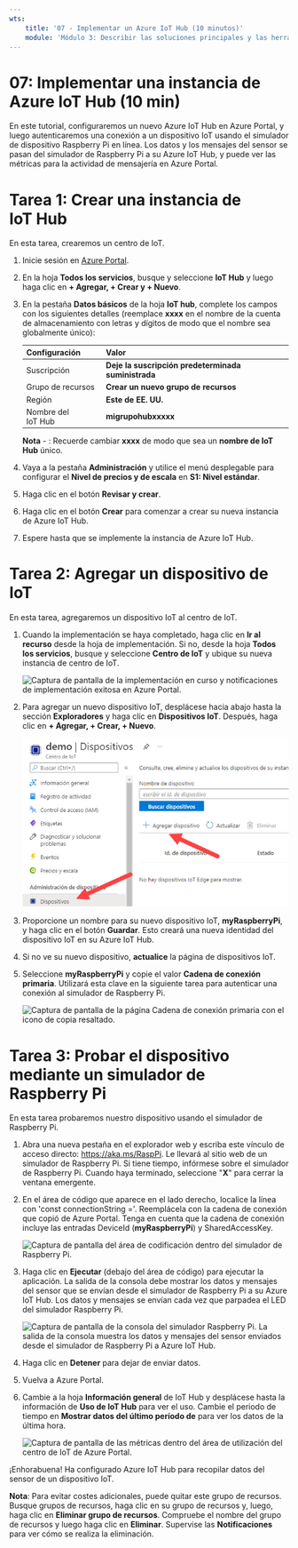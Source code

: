 ```yaml
---
wts:
    title: '07 - Implementar un Azure IoT Hub (10 minutos)'
    module: 'Módulo 3: Describir las soluciones principales y las herramientas de administración'
---
```

# 07: Implementar una instancia de Azure IoT Hub (10 min)

En este tutorial, configuraremos un nuevo Azure IoT Hub en Azure Portal, y luego autenticaremos una conexión a un dispositivo IoT usando el simulador de dispositivo Raspberry Pi en línea. Los datos y los mensajes del sensor se pasan del simulador de Raspberry Pi a su Azure IoT Hub, y puede ver las métricas para la actividad de mensajería en Azure Portal.

# Tarea 1: Crear una instancia de IoT Hub 

En esta tarea, crearemos un centro de IoT. 

1. Inicie sesión en [Azure Portal](https://portal.azure.com).

2. En la hoja **Todos los servicios**, busque y seleccione **IoT Hub** y luego haga clic en **+ Agregar, + Crear y + Nuevo**.

3. En la pestaña **Datos básicos** de la hoja **IoT hub**, complete los campos con los siguientes detalles (reemplace **xxxx** en el nombre de la cuenta de almacenamiento con letras y dígitos de modo que el nombre sea globalmente único):

    | Configuración | Valor |
    |--|--|
    | Suscripción | **Deje la suscripción predeterminada suministrada** |
    | Grupo de recursos | **Crear un nuevo grupo de recursos** |
    | Región | **Este de EE. UU.** |
    | Nombre del IoT Hub | **migrupohubxxxxx** |

    **Nota** - : Recuerde cambiar **xxxx** de modo que sea un **nombre de IoT Hub** único.

4. Vaya a la pestaña **Administración** y utilice el menú desplegable para configurar el **Nivel de precios y de escala** en **S1: Nivel estándar**.

5. Haga clic en el botón **Revisar y crear**.

6. Haga clic en el botón **Crear** para comenzar a crear su nueva instancia de Azure IoT Hub.

7. Espere hasta que se implemente la instancia de Azure IoT Hub. 

# Tarea 2: Agregar un dispositivo de IoT

En esta tarea, agregaremos un dispositivo IoT al centro de IoT. 

1. Cuando la implementación se haya completado, haga clic en **Ir al recurso** desde la hoja de implementación. Si no, desde la hoja **Todos los servicios**, busque y seleccione **Centro de IoT** y ubique su nueva instancia de centro de IoT.

	![Captura de pantalla de la implementación en curso y notificaciones de implementación exitosa en Azure Portal.](../images/0601.png)

2. Para agregar un nuevo dispositivo IoT, desplácese hacia abajo hasta la sección **Exploradores** y haga clic en **Dispositivos IoT**. Después, haga clic en **+ Agregar, + Crear, + Nuevo**.

	![Captura de pantalla del panel de dispositivos IoT, resaltado dentro de la hoja de navegación del centro IoT, en Azure Portal. El botón Nuevo se resalta para ilustrar cómo agregar una nueva identidad del dispositivo IoT al centro de IoT.](../images/0602.png)

3. Proporcione un nombre para su nuevo dispositivo IoT, **myRaspberryPi**, y haga clic en el botón **Guardar**. Esto creará una nueva identidad del dispositivo IoT en su Azure IoT Hub.

4. Si no ve su nuevo dispositivo, **actualice** la página de dispositivos IoT. 

5. Seleccione **myRaspberryPi** y copie el valor **Cadena de conexión primaria**. Utilizará esta clave en la siguiente tarea para autenticar una conexión al simulador de Raspberry Pi.

	![Captura de pantalla de la página Cadena de conexión primaria con el icono de copia resaltado.](../images/0603.png)

# Tarea 3: Probar el dispositivo mediante un simulador de Raspberry Pi

En esta tarea probaremos nuestro dispositivo usando el simulador de Raspberry Pi. 

1. Abra una nueva pestaña en el explorador web y escriba este vínculo de acceso directo: https://aka.ms/RaspPi. Le llevará al sitio web de un simulador de Raspberry Pi. Si tiene tiempo, infórmese sobre el simulador de Raspberry Pi. Cuando haya terminado, seleccione "**X**" para cerrar la ventana emergente.

2. En el área de código que aparece en el lado derecho, localice la línea con 'const connectionString ='. Reemplácela con la cadena de conexión que copió de Azure Portal. Tenga en cuenta que la cadena de conexión incluye las entradas DeviceId (**myRaspberryPi**) y SharedAccessKey.

	![Captura de pantalla del área de codificación dentro del simulador de Raspberry Pi.](../images/0604.png)

3. Haga clic en **Ejecutar** (debajo del área de código) para ejecutar la aplicación. La salida de la consola debe mostrar los datos y mensajes del sensor que se envían desde el simulador de Raspberry Pi a su Azure IoT Hub. Los datos y mensajes se envían cada vez que parpadea el LED del simulador Raspberry Pi. 

	![Captura de pantalla de la consola del simulador Raspberry Pi.  La salida de la consola muestra los datos y mensajes del sensor enviados desde el simulador de Raspberry Pi a Azure IoT Hub.](../images/0605.png)

5. Haga clic en **Detener** para dejar de enviar datos.

6. Vuelva a Azure Portal.

7. Cambie a la hoja **Información general** de IoT Hub y desplácese hasta la información de **Uso de IoT Hub** para ver el uso. Cambie el periodo de tiempo en **Mostrar datos del último período de** para ver los datos de la última hora.

	![Captura de pantalla de las métricas dentro del área de utilización del centro de IoT de Azure Portal.](../images/0606.png)


¡Enhorabuena! Ha configurado Azure IoT Hub para recopilar datos del sensor de un dispositivo IoT.

**Nota**: Para evitar costes adicionales, puede quitar este grupo de recursos. Busque grupos de recursos, haga clic en su grupo de recursos y, luego, haga clic en **Eliminar grupo de recursos**. Compruebe el nombre del grupo de recursos y luego haga clic en **Eliminar**. Supervise las **Notificaciones** para ver cómo se realiza la eliminación.
